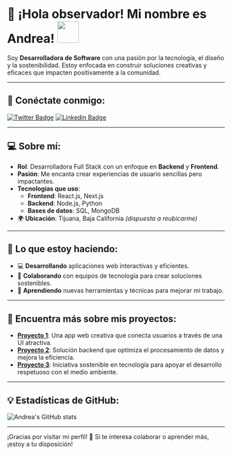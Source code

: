 # 👋 ¡Hola observador! Mi nombre es Andrea! <img src="https://media.giphy.com/media/l4pTbf0kTHnrBtr9u/giphy.gif" width="50">

Soy **Desarrolladora de Software** con una pasión por la tecnología, el diseño y la sostenibilidad. Estoy enfocada en construir soluciones creativas y eficaces que impacten positivamente a la comunidad.

---

## 📲 **Conéctate conmigo**:

[![Twitter Badge](https://img.shields.io/badge/-@Usrdeaba-1ca0f1?style=flat&labelColor=1ca0f1&logo=twitter&logoColor=white&link=https://twitter.com/usrdeaba)](https://twitter.com/usrdeaba)
[![Linkedin Badge](https://img.shields.io/badge/-usrdeaba-purple?style=flat&logo=Linkedin&logoColor=white&link=https://www.linkedin.com/in/andrea-blass-zamudio-3a63441b7//)](https://www.linkedin.com/in/andrea-blass-zamudio-3a63441b7/)

---

## 💻 **Sobre mí**:

- **Rol**: Desarrolladora Full Stack con un enfoque en **Backend** y **Frontend**.
- **Pasión**: Me encanta crear experiencias de usuario sencillas pero impactantes. 
- **Tecnologías que uso**:
    - **Frontend**: React.js, Next.js
    - **Backend**: Node.js, Python
    - **Bases de datos**: SQL, MongoDB
- 🌍 **Ubicación**: Tijuana, Baja California *(dispuesta a reubicarme)*

---

## 🚀 **Lo que estoy haciendo**:

- 💻 **Desarrollando** aplicaciones web interactivas y eficientes.
- 🤝 **Colaborando** con equipos de tecnología para crear soluciones sostenibles.
- 🌱 **Aprendiendo** nuevas herramientas y técnicas para mejorar mi trabajo.

---

## 🔗 **Encuentra más sobre mis proyectos**:

- [**Proyecto 1**](https://github.com): Una app web creativa que conecta usuarios a través de una UI atractiva.
- [**Proyecto 2**](https://github.com): Solución backend que optimiza el procesamiento de datos y mejora la eficiencia.
- [**Proyecto 3**](https://github.com): Iniciativa sostenible en tecnología para apoyar el desarrollo respetuoso con el medio ambiente.

---

## 💡 **Estadísticas de GitHub**:

![Andrea's GitHub stats](https://github-readme-stats.vercel.app/api?username=usrdeaba&show_icons=true&theme=radical)

---

¡Gracias por visitar mi perfil! 🌟 Si te interesa colaborar o aprender más, ¡estoy a tu disposición!
